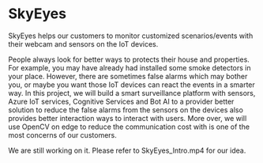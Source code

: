 # SkyEyes
SkyEyes helps our customers to monitor customized scenarios/events with their webcam and sensors on the IoT devices. 

People always look for better ways to protects their house and properties. For example, you may have already had installed some smoke detectors in your place. However, there are sometimes false alarms which may bother you, or maybe you want those IoT devices can react the events in a smarter way. In this project, we will build a smart surveillance platform with sensors, Azure IoT services, Cognitive Services and Bot AI to a provider better solution to reduce the false alarms from the sensors on the devices also provides better interaction ways to interact with users. More over, we will use OpenCV on edge to reduce the communication cost with is one of the most concerns of our customers.

We are still working on it. Please refer to SkyEyes_Intro.mp4 for our idea.
